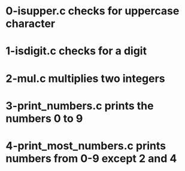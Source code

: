 # 0-isupper.c checks for uppercase character
# 1-isdigit.c checks for a digit
# 2-mul.c multiplies two integers
# 3-print_numbers.c prints the numbers 0 to 9
# 4-print_most_numbers.c prints numbers from 0-9 except 2 and 4
